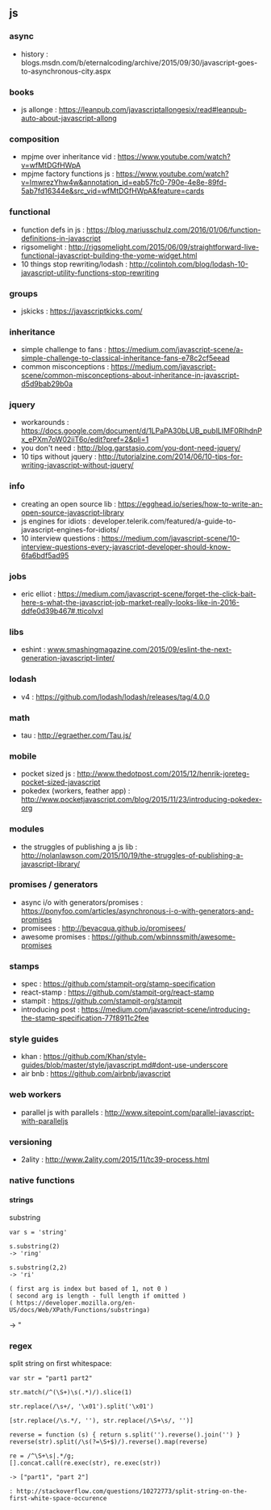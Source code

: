 ## js

### async
- history : blogs.msdn.com/b/eternalcoding/archive/2015/09/30/javascript-goes-to-asynchronous-city.aspx

### books
- js allonge : https://leanpub.com/javascriptallongesix/read#leanpub-auto-about-javascript-allong

### composition
- mpjme over inheritance vid : https://www.youtube.com/watch?v=wfMtDGfHWpA
- mpjme factory functions js : https://www.youtube.com/watch?v=ImwrezYhw4w&annotation_id=eab57fc0-790e-4e8e-89fd-5ab7fd16344e&src_vid=wfMtDGfHWpA&feature=cards

### functional
- function defs in js : https://blog.mariusschulz.com/2016/01/06/function-definitions-in-javascript
- rigsomelight :  http://rigsomelight.com/2015/06/09/straightforward-live-functional-javascript-building-the-yome-widget.html
- 10 things stop rewriting/lodash : http://colintoh.com/blog/lodash-10-javascript-utility-functions-stop-rewriting

### groups
- jskicks : https://javascriptkicks.com/

### inheritance
- simple challenge to fans : https://medium.com/javascript-scene/a-simple-challenge-to-classical-inheritance-fans-e78c2cf5eead
- common misconceptions : https://medium.com/javascript-scene/common-misconceptions-about-inheritance-in-javascript-d5d9bab29b0a

### jquery
- workarounds : https://docs.google.com/document/d/1LPaPA30bLUB_publLIMF0RlhdnPx_ePXm7oW02iiT6o/edit?pref=2&pli=1
- you don't need : http://blog.garstasio.com/you-dont-need-jquery/
- 10 tips without jquery : http://tutorialzine.com/2014/06/10-tips-for-writing-javascript-without-jquery/

### info
- creating an open source lib : https://egghead.io/series/how-to-write-an-open-source-javascript-library  
- js engines for idiots : developer.telerik.com/featured/a-guide-to-javascript-engines-for-idiots/           
- 10 interview questions : https://medium.com/javascript-scene/10-interview-questions-every-javascript-developer-should-know-6fa6bdf5ad95

### jobs
- eric elliot : https://medium.com/javascript-scene/forget-the-click-bait-here-s-what-the-javascript-job-market-really-looks-like-in-2016-ddfe0d39b467#.tticolvxl

### libs
- eshint : www.smashingmagazine.com/2015/09/eslint-the-next-generation-javascript-linter/

### lodash
- v4 : https://github.com/lodash/lodash/releases/tag/4.0.0

### math
- tau : http://egraether.com/Tau.js/

### mobile
- pocket sized js : http://www.thedotpost.com/2015/12/henrik-joreteg-pocket-sized-javascript
- pokedex (workers, feather app) : http://www.pocketjavascript.com/blog/2015/11/23/introducing-pokedex-org

### modules
- the struggles of publishing a js lib : http://nolanlawson.com/2015/10/19/the-struggles-of-publishing-a-javascript-library/

### promises / generators
- async i/o with generators/promises : https://ponyfoo.com/articles/asynchronous-i-o-with-generators-and-promises
- promisees : http://bevacqua.github.io/promisees/                                                           
- awesome promises : https://github.com/wbinnssmith/awesome-promises                                         

### stamps
- spec : https://github.com/stampit-org/stamp-specification
- react-stamp : https://github.com/stampit-org/react-stamp
- stampit : https://github.com/stampit-org/stampit
- introducing post : https://medium.com/javascript-scene/introducing-the-stamp-specification-77f8911c2fee

### style guides
- khan : https://github.com/Khan/style-guides/blob/master/style/javascript.md#dont-use-underscore
- air bnb : https://github.com/airbnb/javascript

### web workers
- parallel js with parallels : http://www.sitepoint.com/parallel-javascript-with-paralleljs

### versioning
- 2ality : http://www.2ality.com/2015/11/tc39-process.html



### native functions
#### strings

substring
```
var s = 'string'

s.substring(2)
-> 'ring'

s.substring(2,2)
-> 'ri'

( first arg is index but based of 1, not 0 )
( second arg is length - full length if omitted )
( https://developer.mozilla.org/en-US/docs/Web/XPath/Functions/substringa)
```

-> "
### regex

split string on first whitespace:
```
var str = "part1 part2"

str.match(/^(\S+)\s(.*)/).slice(1)

str.replace(/\s+/, '\x01').split('\x01')

[str.replace(/\s.*/, ''), str.replace(/\S+\s/, '')]

reverse = function (s) { return s.split('').reverse().join('') }
reverse(str).split(/\s(?=\S+$)/).reverse().map(reverse)

re = /^\S+\s|.*/g;
[].concat.call(re.exec(str), re.exec(str))

-> ["part1", "part 2"]

: http://stackoverflow.com/questions/10272773/split-string-on-the-first-white-space-occurence
```
